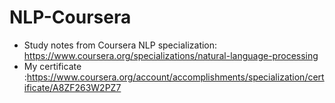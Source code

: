 # NLP-Coursera
* Study notes from Coursera NLP specialization:  https://www.coursera.org/specializations/natural-language-processing
* My certificate :https://www.coursera.org/account/accomplishments/specialization/certificate/A8ZF263W2PZ7
